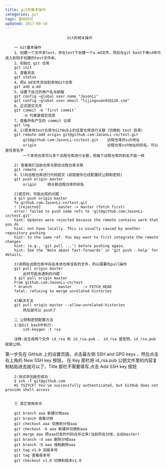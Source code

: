 ```yaml
---
title: git的基本操作
categories: git
tags: 基础知识
updated: 2017-09-18
---					
```

								Git的相关操作
					
		一 Git基本操作
		1、创建一个文件夹test，并在test下创建一个a.md文件，然后在git bash下用cd命令进入到刚才创建的test文件夹，
		2、初始化 git 仓库
		git init
		3、查看状态
		git status
		4、把a.md文件添加到本地Git仓库
		git add a.md
		5、设置下自己的用户名与邮箱
		git config —global user.name "JasonLi"   
		git config —global user.email "lijingxuan92@126.com"  
		6、正式提交文件
		git commit -m ‘first commit’
			-m 代表是提交信息
		7、查看所有产生的 commit 记录
		git log
		8、1)把本地test仓库与GitHub上的任意仓库进行关联（切换到 test 目录）
		git remote add origin git@github.com:JasonLi-cn/test.git 
			git@github.com:JasonLi-cn/test.git    远程仓库的ssh地址
			origin 								  远程仓库ssh地址的别名，可以是任意名字
			一个本地仓库可以多个远程仓库进行关联，但每个远程仓库的别名不能一样
	
		2) 查看我们当前仓库与那些远程仓库关联
		git remote -v
		9、1)向远程仓库进行代码提交（前提是你已经配置好公钥和密钥)
		git push origin master
			origin     相关联远程仓库的别名
   
		2)提交时，可能出现的问题：
		$ git push origin master  
		To github.com:JasonLi-cn/test.git  
		! [rejected]        master -> master (fetch first)  
		error: failed to push some refs to 'git@github.com:JasonLi-cn/test.git'  
		hint: Updates were rejected because the remote contains work that you do  
		hint: not have locally. This is usually caused by another repository pushing  
		hint: to the same ref. You may want to first integrate the remote changes  
		hint: (e.g., 'git pull ...') before pushing again.  
		hint: See the 'Note about fast-forwards' in 'git push --help' for details.
	
		3)说明在远程仓库中存在本地仓库没有的文件，所以需要先pull操作
		git pull origin master 
			此时可能会遇到的问题：
		$ git pull origin master  
		From github.com:JasonLi-cn/test  
		* branch            master     -> FETCH_HEAD  
		fatal: refusing to merge unrelated histories
	
		4)解决方法
		git pull origin master --allow-unrelated-histories  
			然后就可以 push了

		二 公钥和密钥配置方法
		1:在Git bash中执行:
			ssh-keygen -t rsa  
		
		注释:会生成两个文件 id_rsa 和 id_rsa.pub ， id_rsa 是密钥，id_rsa.pub 就是公钥。
第一步先在 GitHub 上的设置页面，点击最左侧 SSH and GPG keys ，然后点击右上角的 New SSH key 按钮，
在 Key 那栏把 id_rsa.pub 公钥文件里的内容复制粘贴进去就可以了，Title 那栏不需要填写,点击 Add SSH key 按钮
		
		2:测试添加是否成功：
		$ ssh -T git@github.com  
		Hi YSZYCF! You've successfully authenticated, but GitHub does not provide shell access
		
		
		三 其它常用命令
		
		git branch aaa 新建分枝aaa  
		git branch 查看分枝  
		git checkout aaa 切换到分枝aaa  
		git checkout -b aaa 新建并切换到aaa  
		git merge aaa 把aaa分支的代码合并过来(当前所在分枝，比如master)  
		git branch -d aaa 删除分枝aaa  
		git branch -D aaa 强制删除aaa  
		git tag v1.0 加版本号  
		git tag 查看版本号  
		git checkout v1.0 切换到版本v1.0 
	